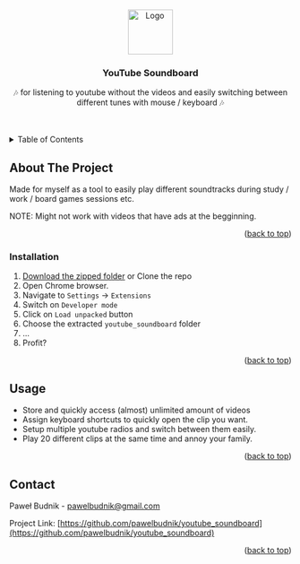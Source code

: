 <a name="readme-top"></a>

<!-- PROJECT LOGO -->
<br />
<div align="center">
  <a href="https://github.com/pawelbudnik/youtube_soundboard">
    <img src="https://www.iconpacks.net/icons/2/free-youtube-logo-icon-2431-thumb.png" alt="Logo" width="80" height="80">
  </a>

  <h3 align="center">YouTube Soundboard</h3>

  <p align="center">
    🎶 for listening to youtube without the videos and easily switching between different tunes with mouse / keyboard 🎶
    <br />
    <br />
    <br />
  </p>
</div>

<!-- TABLE OF CONTENTS -->
<details>
  <summary>Table of Contents</summary>
  <ol>
    <li>
      <a href="#about-the-project">About The Project</a>
    </li>
    <li>
      <a href="#installation">Installation</a>
    </li>
    <li><a href="#usage">Usage</a></li>
    <li><a href="#contact">Contact</a></li>
  </ol>
</details>

<!-- ABOUT THE PROJECT -->
## About The Project

Made for myself as a tool to easily play different soundtracks during study / work / board games sessions etc.

NOTE: Might not work with videos that have ads at the begginning.

<p align="right">(<a href="#readme-top">back to top</a>)</p>

### Installation

1. [Download the zipped folder](https://github.com/pawelbudnik/youtube_soundboard/archive/refs/heads/master.zip) or Clone the repo
2. Open Chrome browser.
3. Navigate to `Settings` -> `Extensions`
4. Switch on `Developer mode`
5. Click on `Load unpacked` button
6. Choose the extracted `youtube_soundboard` folder
7. ...
8. Profit? 

<p align="right">(<a href="#readme-top">back to top</a>)</p>

<!-- USAGE EXAMPLES -->
## Usage

- Store and quickly access (almost) unlimited amount of videos 
- Assign keyboard shortcuts to quickly open the clip you want.
- Setup multiple youtube radios and switch between them easily.
- Play 20 different clips at the same time and annoy your family.

<p align="right">(<a href="#readme-top">back to top</a>)</p>

<!-- CONTACT -->
## Contact

Paweł Budnik - pawelbudnik@gmail.com

Project Link: [https://github.com/pawelbudnik/youtube_soundboard](https://github.com/pawelbudnik/youtube_soundboard)

<p align="right">(<a href="#readme-top">back to top</a>)</p>